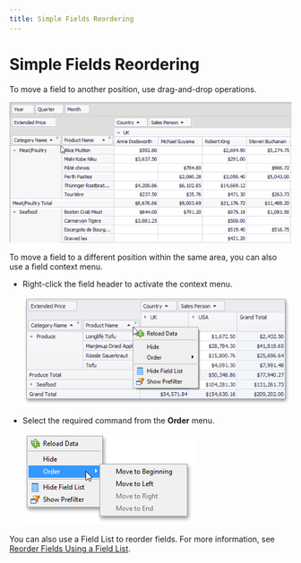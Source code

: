 ```yaml
---
title: Simple Fields Reordering
---
```

# Simple Fields Reordering
To move a field to another position, use drag-and-drop operations.

![XtraPivotGrid_DnD](../../../../images/img13526.gif)

To move a field to a different position within the same area, you can also use a field context menu.
* Right-click the field header to activate the context menu.
	
	![EU_XtraPivotGrid_FieldContextMenu](../../../../images/img7635.png)
* Select the required command from the **Order** menu.
	
	![EU_XtraPivotGrid_FieldContextMenu_OrderCommand](../../../../images/img7636.png)

You can also use a Field List to reorder fields. For more information, see [Reorder Fields Using a Field List](reorder-fields-using-a-field-list.md).